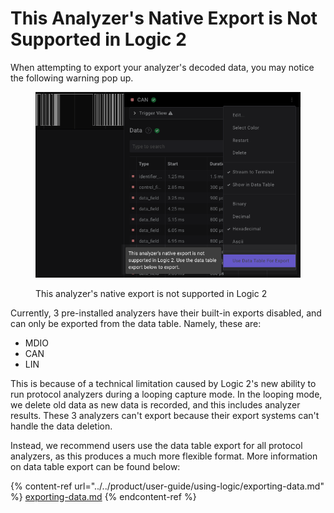# This Analyzer's Native Export is Not Supported in Logic 2

When attempting to export your analyzer's decoded data, you may notice the following warning pop up.

<figure><img src="../../.gitbook/assets/Screen Shot 2022-09-16 at 4.52.08 PM.png" alt=""><figcaption><p>This analyzer's native export is not supported in Logic 2</p></figcaption></figure>

Currently, 3 pre-installed analyzers have their built-in exports disabled, and can only be exported from the data table. Namely, these are:

* MDIO
* CAN
* LIN

This is because of a technical limitation caused by Logic 2's new ability to run protocol analyzers during a looping capture mode. In the looping mode, we delete old data as new data is recorded, and this includes analyzer results. These 3 analyzers can't export because their export systems can't handle the data deletion.

Instead, we recommend users use the data table export for all protocol analyzers, as this produces a much more flexible format. More information on data table export can be found below:

{% content-ref url="../../product/user-guide/using-logic/exporting-data.md" %}
[exporting-data.md](../../product/user-guide/using-logic/exporting-data.md)
{% endcontent-ref %}



